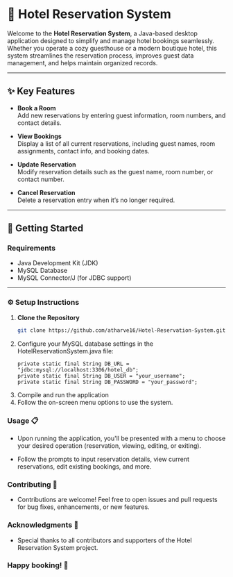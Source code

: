 # 🏨 Hotel Reservation System

Welcome to the **Hotel Reservation System**, a Java-based desktop application designed to simplify and manage hotel bookings seamlessly. Whether you operate a cozy guesthouse or a modern boutique hotel, this system streamlines the reservation process, improves guest data management, and helps maintain organized records.

---

## ✨ Key Features

- **Book a Room**  
  Add new reservations by entering guest information, room numbers, and contact details.

- **View Bookings**  
  Display a list of all current reservations, including guest names, room assignments, contact info, and booking dates.

- **Update Reservation**  
  Modify reservation details such as the guest name, room number, or contact number.

- **Cancel Reservation**  
  Delete a reservation entry when it’s no longer required.

---

## 🚀 Getting Started

### Requirements

- Java Development Kit (JDK)
- MySQL Database
- MySQL Connector/J (for JDBC support)

---

### ⚙️ Setup Instructions

1. **Clone the Repository**
   ```bash
   git clone https://github.com/atharve16/Hotel-Reservation-System.git

2. Configure your MySQL database settings in the HotelReservationSystem.java file:
   ```
   private static final String DB_URL = "jdbc:mysql://localhost:3306/hotel_db";
   private static final String DB_USER = "your_username";
   private static final String DB_PASSWORD = "your_password";

3. Compile and run the application
4. Follow the on-screen menu options to use the system.

### Usage 📋
- Upon running the application, you'll be presented with a menu to choose your desired operation (reservation, viewing, editing, or exiting).

- Follow the prompts to input reservation details, view current reservations, edit existing bookings, and more.

### Contributing 🤝
- Contributions are welcome! Feel free to open issues and pull requests for bug fixes, enhancements, or new features.

### Acknowledgments 🙏
- Special thanks to all contributors and supporters of the Hotel Reservation System project.

### Happy booking! 🌆
